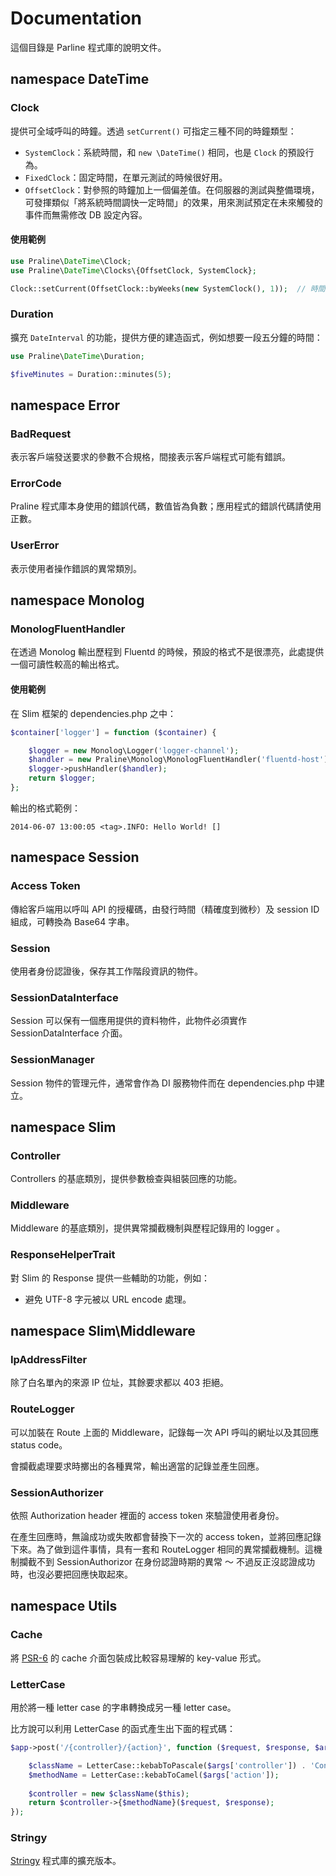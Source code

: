 Documentation
=============

這個目錄是 Parline 程式庫的說明文件。


namespace DateTime
------------------

### Clock

提供可全域呼叫的時鐘。透過 `setCurrent()` 可指定三種不同的時鐘類型：

- `SystemClock`：系統時間，和 `new \DateTime()` 相同，也是 `Clock` 的預設行為。
- `FixedClock`：固定時間，在單元測試的時候很好用。
- `OffsetClock`：對參照的時鐘加上一個偏差值。在伺服器的測試與整備環境，可發揮類似「將系統時間調快一定時間」的效果，用來測試預定在未來觸發的事件而無需修改 DB 設定內容。

#### 使用範例

```php
use Praline\DateTime\Clock;
use Praline\DateTime\Clocks\{OffsetClock, SystemClock};

Clock::setCurrent(OffsetClock::byWeeks(new SystemClock(), 1));  // 時間往前調快 1 周
```

### Duration

擴充 `DateInterval` 的功能，提供方便的建造函式，例如想要一段五分鐘的時間：

```php
use Praline\DateTime\Duration;

$fiveMinutes = Duration::minutes(5);
``` 


namespace Error
---------------

### BadRequest

表示客戶端發送要求的參數不合規格，間接表示客戶端程式可能有錯誤。

### ErrorCode

Praline 程式庫本身使用的錯誤代碼，數值皆為負數；應用程式的錯誤代碼請使用正數。

### UserError

表示使用者操作錯誤的異常類別。


namespace Monolog
-----------------

### MonologFluentHandler

在透過 Monolog 輸出歷程到 Fluentd 的時候，預設的格式不是很漂亮，此處提供一個可讀性較高的輸出格式。

#### 使用範例

在 Slim 框架的 dependencies.php 之中：

```php
$container['logger'] = function ($container) {

    $logger = new Monolog\Logger('logger-channel');
    $handler = new Praline\Monolog\MonologFluentHandler('fluentd-host');
    $logger->pushHandler($handler);
    return $logger;
};
```

輸出的格式範例：

`2014-06-07 13:00:05 <tag>.INFO: Hello World! []`


namespace Session
-----------------

### Access Token

傳給客戶端用以呼叫 API 的授權碼，由發行時間（精確度到微秒）及 session ID 組成，可轉換為 Base64 字串。

### Session

使用者身份認證後，保存其工作階段資訊的物件。

### SessionDataInterface

Session 可以保有一個應用提供的資料物件，此物件必須實作 SessionDataInterface 介面。

### SessionManager

Session 物件的管理元件，通常會作為 DI 服務物件而在 dependencies.php 中建立。 


namespace Slim
--------------

### Controller

Controllers 的基底類別，提供參數檢查與組裝回應的功能。

### Middleware

Middleware 的基底類別，提供異常攔截機制與歷程記錄用的 logger 。 

### ResponseHelperTrait

對 Slim 的 Response 提供一些輔助的功能，例如：
- 避免 UTF-8 字元被以 URL encode 處理。


namespace Slim\Middleware
-------------------------

### IpAddressFilter

除了白名單內的來源 IP 位址，其餘要求都以 403 拒絕。

### RouteLogger

可以加裝在 Route 上面的 Middleware，記錄每一次 API 呼叫的網址以及其回應 status code。

會攔截處理要求時擲出的各種異常，輸出適當的記錄並產生回應。

### SessionAuthorizer

依照 Authorization header 裡面的 access token 來驗證使用者身份。

在產生回應時，無論成功或失敗都會替換下一次的 access token，並將回應記錄下來。為了做到這件事情，具有一套和 RouteLogger 相同的異常攔截機制。這機制攔截不到 SessionAuthorizor 在身份認證時期的異常 ～ 不過反正沒認證成功時，也沒必要把回應快取起來。 


namespace Utils
---------------

### Cache

將 [PSR-6](http://www.php-fig.org/psr/psr-6/) 的 cache 介面包裝成比較容易理解的 key-value 形式。

### LetterCase

用於將一種 letter case 的字串轉換成另一種 letter case。

比方說可以利用 LetterCase 的函式產生出下面的程式碼：

```php
$app->post('/{controller}/{action}', function ($request, $response, $args) {

    $className = LetterCase::kebabToPascale($args['controller']) . 'Controller';
    $methodName = LetterCase::kebabToCamel($args['action']);
    
    $controller = new $className($this);
    return $controller->{$methodName}($request, $response);
});

```

### Stringy

[Stringy](https://github.com/danielstjules/Stringy) 程式庫的擴充版本。
